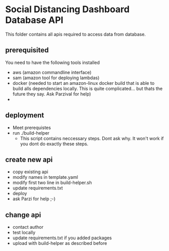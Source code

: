 # Social Distancing Dashboard Database API
This folder contains all apis required to access data from database.

## prerequisited
You need to have the following tools installed
* aws (amazon commandline interface)
* sam (amazon tool for deploying lambdas)
* docker (needed to start an amazon-linux docker build that is able to build alls dependencies locally. This is quite complicated... but thats the future they say. Ask Parzival for help)
* 
## deployment
* Meet prerequistes
* run ./build-helper 
  * This script contains neccessary steps. Dont ask why. It won't work if you dont do exactly these steps.

## create new api
* copy existing api
* modify names in template.yaml
* modify first two line in build-helper.sh
* update requirements.txt
* deploy
* ask Parzi for help ;-)

## change api
* contact author
* test locally 
* update requirements.txt if you added packages
* upload with build-helper as described before